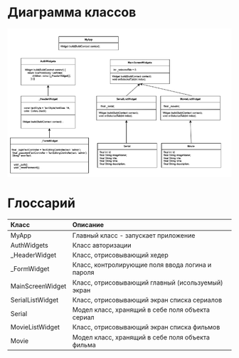 # Диаграмма классов  

![Диаграмма классов](diagrams/images/classDiagram.drawio.png) 

# Глоссарий

| Класс | Описание |
|:---|:---|
| MyApp | Главный класс - запускает приложение |
| AuthWidgets | Класс авторизации |
| _HeaderWidget | Класс, отрисовывающий хедер |
| _FormWidget | Класс, контролирующие поля ввода логина и пароля |
| MainScreenWidget | Класс, отрисовывающий главный (исользуемый) экран |
| SerialListWidget | Класс, отрисовывающий экран списка сериалов |
| Serial | Модел класс, хранящий в себе поля объекта сериал  |
| MovieListWidget | Класс, отрисовывающий экран списка фильмов |
| Movie | Модел класс, хранящий в себе поля объекта фильма  |
